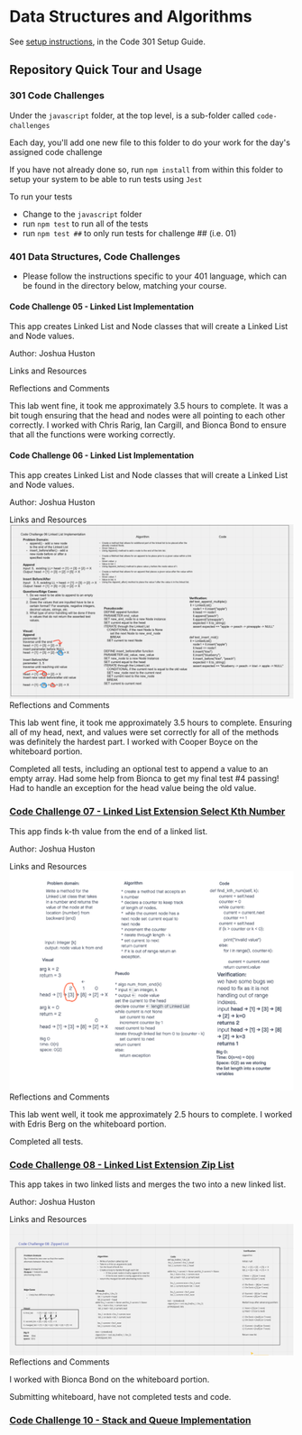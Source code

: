 # Data Structures and Algorithms

See [setup instructions](https://codefellows.github.io/setup-guide/code-301/3-code-challenges), in the Code 301 Setup Guide.

## Repository Quick Tour and Usage

### 301 Code Challenges

Under the `javascript` folder, at the top level, is a sub-folder called `code-challenges`

Each day, you'll add one new file to this folder to do your work for the day's assigned code challenge

If you have not already done so, run `npm install` from within this folder to setup your system to be able to run tests using `Jest`

To run your tests

- Change to the `javascript` folder
- run `npm test` to run all of the tests
- run `npm test ##` to only run tests for challenge ## (i.e. 01)

### 401 Data Structures, Code Challenges

- Please follow the instructions specific to your 401 language, which can be found in the directory below, matching your course.

#### Code Challenge 05 - Linked List Implementation

This app creates Linked List and Node classes that will create a Linked List and Node values.

Author: Joshua Huston

Links and Resources

Reflections and Comments

This lab went fine, it took me approximately 3.5 hours to complete. It was a bit tough ensuring that the head and nodes were all pointing to each other correctly. I worked with Chris Rarig, Ian Cargill, and Bionca Bond to ensure that all the functions were working correctly.


#### Code Challenge 06 - Linked List Implementation

This app creates Linked List and Node classes that will create a Linked List and Node values.

Author: Joshua Huston

Links and Resources
![Whiteboard](/python/img/code-challenge-06-linked-list-implementation.png)
Reflections and Comments

This lab went fine, it took me approximately 3.5 hours to complete. Ensuring all of my head, next, and values were set correctly for all of the methods was definitely the hardest part. I worked with Cooper Boyce on the whiteboard portion.

Completed all tests, including an optional test to append a value to an empty array. Had some help from Bionca to get my final test #4 passing! Had to handle an exception for the head value being the old value.

### [Code Challenge 07 - Linked List Extension Select Kth Number](/python/README.md)

This app finds k-th value from the end of a linked list.

Author: Joshua Huston

Links and Resources
![Whiteboard](/python/img/code-challenge-07.png)
Reflections and Comments

This lab went well, it took me approximately 2.5 hours to complete. I worked with Edris Berg on the whiteboard portion.

Completed all tests.


### [Code Challenge 08 - Linked List Extension Zip List](/python/README.md)

This app takes in two linked lists and merges the two into a new linked list.

Author: Joshua Huston

Links and Resources
![Whiteboard](/python/img/code-challenge-08.png)
Reflections and Comments

I worked with Bionca Bond on the whiteboard portion.

Submitting whiteboard, have not completed tests and code.


### [Code Challenge 10 - Stack and Queue Implementation](/python/stack_queue/README.md)
